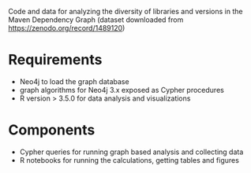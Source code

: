 Code and data for analyzing the diversity of libraries and versions in the Maven Dependency Graph (dataset downloaded from https://zenodo.org/record/1489120)

# Requirements
* Neo4j to load the graph database
* graph algorithms for Neo4j 3.x exposed as Cypher procedures
* R version > 3.5.0 for data analysis and visualizations

# Components
 * Cypher queries for running graph based analysis and collecting data
 * R notebooks for running the calculations, getting tables and figures
